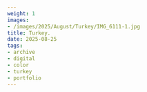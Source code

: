 ```yaml
---
weight: 1
images:
- /images/2025/August/Turkey/IMG_6111-1.jpg
title: Turkey.
date: 2025-08-25
tags:
- archive
- digital
- color
- turkey
- portfolio
---
```


